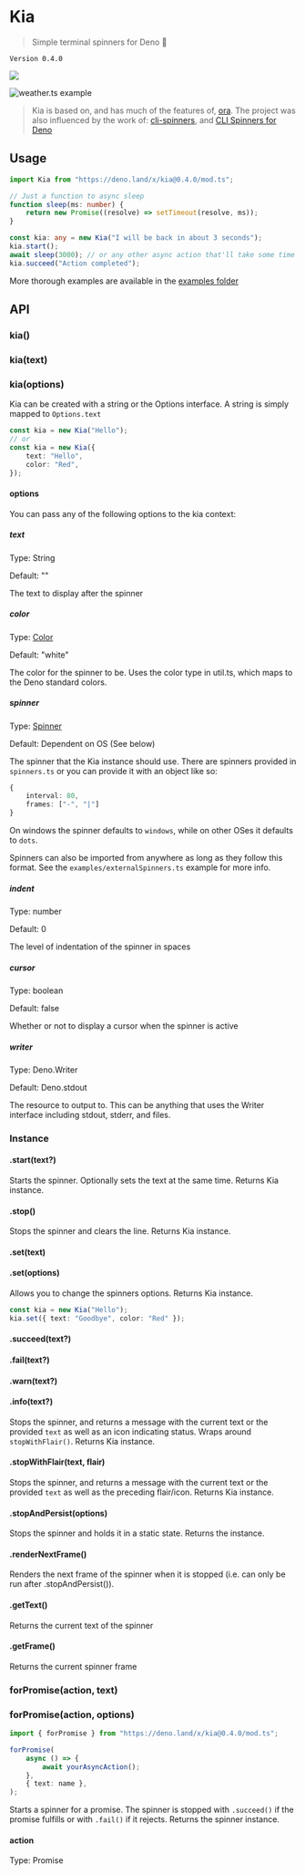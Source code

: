 # Kia

> Simple terminal spinners for Deno 🦕

`Version 0.4.0`

![](https://github.com/HarryPeach/kia/workflows/CI/badge.svg)

![weather.ts example](https://user-images.githubusercontent.com/4750998/81313185-710ac900-907f-11ea-9735-d623559d08f6.gif)

> Kia is based on, and has much of the features of,
> [ora](https://www.npmjs.com/package/ora). The project was also influenced by
> the work of: [cli-spinners](https://www.npmjs.com/package/cli-spinners), and
> [CLI Spinners for Deno](https://deno.land/x/cli_spinners/)

## Usage

```typescript
import Kia from "https://deno.land/x/kia@0.4.0/mod.ts";

// Just a function to async sleep
function sleep(ms: number) {
	return new Promise((resolve) => setTimeout(resolve, ms));
}

const kia: any = new Kia("I will be back in about 3 seconds");
kia.start();
await sleep(3000); // or any other async action that'll take some time
kia.succeed("Action completed");
```

More thorough examples are available in the
[examples folder](https://github.com/HarryPeach/kia/tree/master/examples)

## API

### kia()

### kia(text)

### kia(options)

Kia can be created with a string or the Options interface. A string is simply
mapped to `Options.text`

```typescript
const kia = new Kia("Hello");
// or
const kia = new Kia({
	text: "Hello",
	color: "Red",
});
```

#### options

You can pass any of the following options to the kia context:

##### text

Type: String

Default: ""

The text to display after the spinner

##### color

Type:
[Color](https://github.com/HarryPeach/kia/blob/8fb27cbd0bb4ef08ad26124d4a6e4f2ba2dc0c5c/util.ts#L6)

Default: "white"

The color for the spinner to be. Uses the color type in util.ts, which maps to
the Deno standard colors.

##### spinner

Type:
[Spinner](https://github.com/HarryPeach/kia/blob/8fb27cbd0bb4ef08ad26124d4a6e4f2ba2dc0c5c/spinners.ts#L1)

Default: Dependent on OS (See below)

The spinner that the Kia instance should use. There are spinners provided in
`spinners.ts` or you can provide it with an object like so:

```typescript
{
    interval: 80,
    frames: ["-", "|"]
}
```

On windows the spinner defaults to `windows`, while on other OSes it defaults to
`dots`.

Spinners can also be imported from anywhere as long as they follow this format.
See the `examples/externalSpinners.ts` example for more info.

##### indent

Type: number

Default: 0

The level of indentation of the spinner in spaces

##### cursor

Type: boolean

Default: false

Whether or not to display a cursor when the spinner is active

##### writer

Type: Deno.Writer

Default: Deno.stdout

The resource to output to. This can be anything that uses the Writer interface
including stdout, stderr, and files.

### Instance

#### .start(text?)

Starts the spinner. Optionally sets the text at the same time. Returns Kia
instance.

#### .stop()

Stops the spinner and clears the line. Returns Kia instance.

#### .set(text)

#### .set(options)

Allows you to change the spinners options. Returns Kia instance.

```typescript
const kia = new Kia("Hello");
kia.set({ text: "Goodbye", color: "Red" });
```

#### .succeed(text?)

#### .fail(text?)

#### .warn(text?)

#### .info(text?)

Stops the spinner, and returns a message with the current text or the provided
`text` as well as an icon indicating status. Wraps around `stopWithFlair()`.
Returns Kia instance.

#### .stopWithFlair(text, flair)

Stops the spinner, and returns a message with the current text or the provided
`text` as well as the preceding flair/icon. Returns Kia instance.

#### .stopAndPersist(options)

Stops the spinner and holds it in a static state. Returns the instance.

#### .renderNextFrame()

Renders the next frame of the spinner when it is stopped (i.e. can only be run
after .stopAndPersist()).

#### .getText()

Returns the current text of the spinner

#### .getFrame()

Returns the current spinner frame

### forPromise(action, text)

### forPromise(action, options)

```typescript
import { forPromise } from "https://deno.land/x/kia@0.4.0/mod.ts";

forPromise(
	async () => {
		await yourAsyncAction();
	},
	{ text: name },
);
```

Starts a spinner for a promise. The spinner is stopped with `.succeed()` if the
promise fulfills or with `.fail()` if it rejects. Returns the spinner instance.

#### action

Type: Promise
